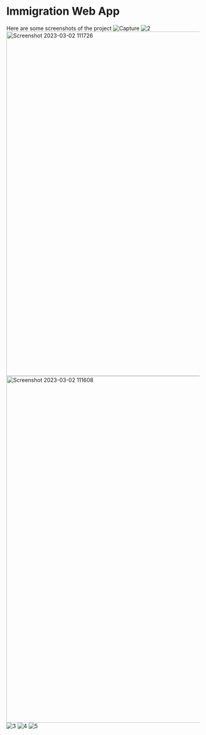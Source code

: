 # Immigration Web App
Here are some screenshots of the project
![Capture](https://user-images.githubusercontent.com/90128548/222394464-f335fef5-340f-4ac1-bd23-94f1fc72e1af.PNG)
![2](https://user-images.githubusercontent.com/90128548/222398663-bda313e3-6b24-4ed6-9aa1-603ca70027f7.PNG)
<img width="899" alt="Screenshot 2023-03-02 111726" src="https://user-images.githubusercontent.com/90128548/222400387-83a1b553-d6f7-4004-a404-70a9a72eab2e.png">
<img width="905" alt="Screenshot 2023-03-02 111608" src="https://user-images.githubusercontent.com/90128548/222400375-82d8b6a4-007c-4572-9fd0-d318caca1bd5.png">
![3](https://user-images.githubusercontent.com/90128548/222398692-f42de0f8-45b0-4cef-be9e-27494e158eb0.PNG)
![4](https://user-images.githubusercontent.com/90128548/222398823-02023dba-2505-4fe7-a922-3c790d780d83.PNG)
![5](https://user-images.githubusercontent.com/90128548/222398852-272579dd-5c7e-4e8b-bc02-b0c7276358f5.PNG)
